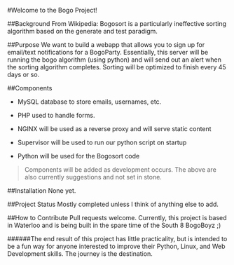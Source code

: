 #Welcome to the Bogo Project!

##Background
From Wikipedia: Bogosort is a particularly ineffective sorting algorithm based on the generate and test paradigm.

##Purpose
We want to build a webapp that allows you to sign up for email/text notifications for a BogoParty. Essentially, this server will be running the bogo algorithm (using python) and will send out an alert when the sorting algorithm completes. Sorting will be optimized to finish every 45 days or so.

##Components
- MySQL database to store emails, usernames, etc.

- PHP used to handle forms.

- NGINX will be used as a reverse proxy and will serve static content

- Supervisor will be used to run our python script on startup

- Python will be used for the Bogosort code

> Components will be added as development occurs. The above are also currently suggestions and not set in stone. 

##Installation
None yet.

##Project Status
Mostly completed unless I think of anything else to add.

##How to Contribute
Pull requests welcome. Currently, this project is based in Waterloo and is being built in the spare time of the South 8 BogoBoyz ;)

######The end result of this project has little practicality, but is intended to be a fun way for anyone interested to improve their Python, Linux, and Web Development skills. The journey is the destination.
